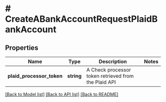 # # CreateABankAccountRequestPlaidBankAccount

## Properties

Name | Type | Description | Notes
------------ | ------------- | ------------- | -------------
**plaid_processor_token** | **string** | A Check processor token retrieved from the Plaid API |

[[Back to Model list]](../../README.md#models) [[Back to API list]](../../README.md#endpoints) [[Back to README]](../../README.md)
